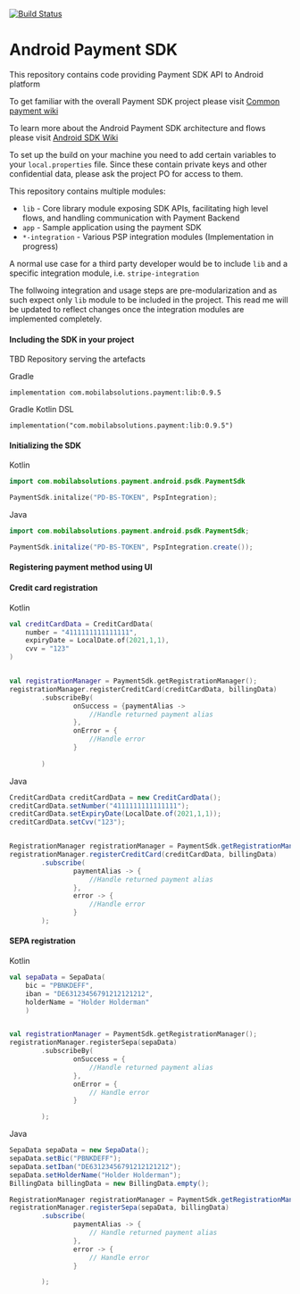 [![Build Status](https://travis-ci.com/mobilabsolutions/payment-sdk-android-open.svg?token=FD4eibz3gzcfCVXeJm9e&branch=master)](https://travis-ci.com/mobilabsolutions/payment-sdk-android-open)
# Android Payment SDK

This repository contains code providing Payment SDK API to Android platform

To get familiar with the overall Payment SDK project please visit [Common payment wiki](https://github.com/mobilabsolutions/payment-sdk-wiki-open/wiki)

To learn more about the Android Payment SDK architecture and flows please visit [Android SDK Wiki](https://github.com/mobilabsolutions/payment-sdk-android-open/wiki)

To set up the build on your machine you need to add certain variables to your `local.properties` file. Since these
contain private keys and other confidential data, please ask the project PO for access to them.

This repository contains multiple modules:
* `lib` - Core library module exposing SDK APIs, facilitating high level flows, and handling communication with Payment Backend
* `app` - Sample application using the payment SDK
* `*-integration` - Various PSP integration modules (Implementation in progress)

A normal use case for a third party developer would be to include `lib` and a specific integration module, i.e. `stripe-integration`

The follwoing integration and usage steps are pre-modularization and as such expect only `lib` module to be included in the project. This
read me will be updated to reflect changes once the integration modules are implemented completely.

#### Including the SDK in your project
TBD Repository serving the artefacts

Gradle

`implementation com.mobilabsolutions.payment:lib:0.9.5`

Gradle Kotlin DSL

`implementation("com.mobilabsolutions.payment:lib:0.9.5")`

#### Initializing the SDK

Kotlin 

```kotlin
import com.mobilabsolutions.payment.android.psdk.PaymentSdk

PaymentSdk.initalize("PD-BS-TOKEN", PspIntegration);
```

Java 

```java
import com.mobilabsolutions.payment.android.psdk.PaymentSdk;

PaymentSdk.initalize("PD-BS-TOKEN", PspIntegration.create());
```

#### Registering payment method using UI

#### Credit card registration

Kotlin

```kotlin
val creditCardData = CreditCardData(
    number = "4111111111111111",
    expiryDate = LocalDate.of(2021,1,1),
    cvv = "123"
)


val registrationManager = PaymentSdk.getRegistrationManager();
registrationManager.registerCreditCard(creditCardData, billingData)
        .subscribeBy(
                onSuccess = {paymentAlias ->
                    //Handle returned payment alias
                },
                onError = {
                    //Handle error
                }              
               
        )
```

Java

```java
CreditCardData creditCardData = new CreditCardData();
creditCardData.setNumber("4111111111111111");
creditCardData.setExpiryDate(LocalDate.of(2021,1,1));
creditCardData.setCvv("123");


RegistrationManager registrationManager = PaymentSdk.getRegistrationManager();
registrationManager.registerCreditCard(creditCardData, billingData)
        .subscribe(
                paymentAlias -> {
                    //Handle returned payment alias
                },
                error -> {
                    //Handle error
                }
        );
```


#### SEPA registration

Kotlin 

```kotlin
val sepaData = SepaData(
    bic = "PBNKDEFF", 
    iban = "DE63123456791212121212",
    holderName = "Holder Holderman"
    )


val registrationManager = PaymentSdk.getRegistrationManager();
registrationManager.registerSepa(sepaData)
        .subscribeBy(
                onSuccess = {
                    //Handle returned payment alias
                },
                onError = {
                    // Handle error
                }

        );
```

Java

```java
SepaData sepaData = new SepaData();
sepaData.setBic("PBNKDEFF");
sepaData.setIban("DE63123456791212121212");
sepaData.setHolderName("Holder Holderman");
BillingData billingData = new BillingData.empty();

RegistrationManager registrationManager = PaymentSdk.getRegistrationManager();
registrationManager.registerSepa(sepaData, billingData)
        .subscribe(
                paymentAlias -> {
                    // Handle returned payment alias
                },
                error -> {
                    // Handle error
                }

        );
```



